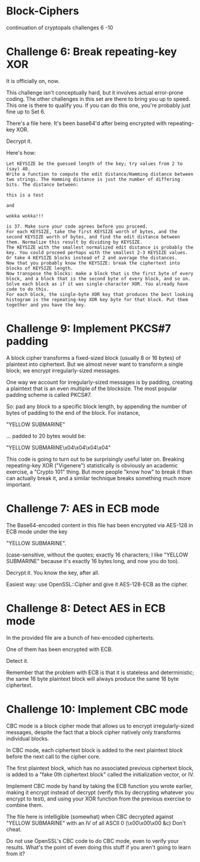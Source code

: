 # Block-Ciphers
continuation of cryptopals challenges 6 -10

# Challenge 6: Break repeating-key XOR
It is officially on, now.

This challenge isn't conceptually hard, but it involves actual error-prone coding. The other challenges in this set are there to bring you up to speed. This one is there to qualify you. If you can do this one, you're probably just fine up to Set 6.

There's a file here. It's been base64'd after being encrypted with repeating-key XOR.

Decrypt it.

Here's how:

    Let KEYSIZE be the guessed length of the key; try values from 2 to (say) 40.
    Write a function to compute the edit distance/Hamming distance between two strings. The Hamming distance is just the number of differing bits. The distance between:

    this is a test

    and

    wokka wokka!!!

    is 37. Make sure your code agrees before you proceed.
    For each KEYSIZE, take the first KEYSIZE worth of bytes, and the second KEYSIZE worth of bytes, and find the edit distance between them. Normalize this result by dividing by KEYSIZE.
    The KEYSIZE with the smallest normalized edit distance is probably the key. You could proceed perhaps with the smallest 2-3 KEYSIZE values. Or take 4 KEYSIZE blocks instead of 2 and average the distances.
    Now that you probably know the KEYSIZE: break the ciphertext into blocks of KEYSIZE length.
    Now transpose the blocks: make a block that is the first byte of every block, and a block that is the second byte of every block, and so on.
    Solve each block as if it was single-character XOR. You already have code to do this.
    For each block, the single-byte XOR key that produces the best looking histogram is the repeating-key XOR key byte for that block. Put them together and you have the key.
    
    
# Challenge 9: Implement PKCS#7 padding

A block cipher transforms a fixed-sized block (usually 8 or 16 bytes) of plaintext into ciphertext. But we almost never want to transform a single block; we encrypt irregularly-sized messages.

One way we account for irregularly-sized messages is by padding, creating a plaintext that is an even multiple of the blocksize. The most popular padding scheme is called PKCS#7.

So: pad any block to a specific block length, by appending the number of bytes of padding to the end of the block. For instance,

"YELLOW SUBMARINE"

... padded to 20 bytes would be:

"YELLOW SUBMARINE\x04\x04\x04\x04"



This code is going to turn out to be surprisingly useful later on. Breaking repeating-key XOR ("Vigenere") statistically is obviously an academic exercise, a "Crypto 101" thing. But more people "know how" to break it than can actually break it, and a similar technique breaks something much more important. 

# Challenge 7: AES in ECB mode

The Base64-encoded content in this file has been encrypted via AES-128 in ECB mode under the key

"YELLOW SUBMARINE".

(case-sensitive, without the quotes; exactly 16 characters; I like "YELLOW SUBMARINE" because it's exactly 16 bytes long, and now you do too).

Decrypt it. You know the key, after all.

Easiest way: use OpenSSL::Cipher and give it AES-128-ECB as the cipher. 


# Challenge 8: Detect AES in ECB mode

In the provided file are a bunch of hex-encoded ciphertexts.

One of them has been encrypted with ECB.

Detect it.

Remember that the problem with ECB is that it is stateless and deterministic; the same 16 byte plaintext block will always produce the same 16 byte ciphertext.


# Challenge 10: Implement CBC mode

CBC mode is a block cipher mode that allows us to encrypt irregularly-sized messages, despite the fact that a block cipher natively only transforms individual blocks.

In CBC mode, each ciphertext block is added to the next plaintext block before the next call to the cipher core.

The first plaintext block, which has no associated previous ciphertext block, is added to a "fake 0th ciphertext block" called the initialization vector, or IV.

Implement CBC mode by hand by taking the ECB function you wrote earlier, making it encrypt instead of decrypt (verify this by decrypting whatever you encrypt to test), and using your XOR function from the previous exercise to combine them.

The file here is intelligible (somewhat) when CBC decrypted against "YELLOW SUBMARINE" with an IV of all ASCII 0 (\x00\x00\x00 &c)
Don't cheat.

Do not use OpenSSL's CBC code to do CBC mode, even to verify your results. What's the point of even doing this stuff if you aren't going to learn from it?

